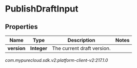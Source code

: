 # PublishDraftInput


## Properties

| Name | Type | Description | Notes |
| ------------ | ------------- | ------------- | ------------- |
| **version** | **Integer** | The current draft version. |  |




_com.mypurecloud.sdk.v2:platform-client-v2:217.1.0_
